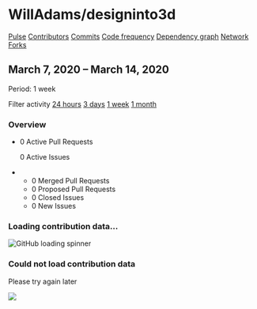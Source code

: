 # WillAdams/designinto3d

 [Pulse](willadams-designinto3d-5.md) [Contributors]() [Commits]() [Code frequency]() [Dependency graph]() [Network](https://github.com/WillAdams/designinto3d/network) [Forks](network/willadams-designinto3d.md)

## March 7, 2020 – March 14, 2020

 Period: 1 week

Filter activity [24 hours](https://github.com/WillAdams/designinto3d/pulse/daily) [3 days](https://github.com/WillAdams/designinto3d/pulse/halfweekly) [1 week](willadams-designinto3d-5.md) [1 month](https://github.com/WillAdams/designinto3d/pulse/monthly)

### Overview

* 0 Active Pull Requests

  0 Active Issues

* *  0 Merged Pull Requests
  *  0 Proposed Pull Requests
  *  0 Closed Issues
  *  0 New Issues

### Loading contribution data...

![GitHub loading spinner](https://github.githubassets.com/images/spinners/octocat-spinner-128.gif)

### Could not load contribution data

Please try again later

![](https://github.githubassets.com/images/spinners/octocat-spinner-128.gif)

